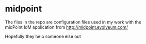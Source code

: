 # midpoint
The files in the repo are configuration files used in my work with the midPoint IdM application from http://midpoint.evolveum.com/

Hopefully they help someone else out
